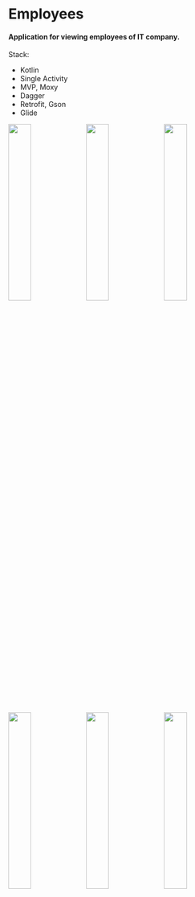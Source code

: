 # Employees

#### Application for viewing employees of IT company. ####

Stack:
* Kotlin
* Single Activity
* MVP, Moxy
* Dagger
* Retrofit, Gson
* Glide

<div>
  <img src="https://user-images.githubusercontent.com/25576278/169854513-24c245b8-32e9-4757-a6e4-7cb4310de2b3.png" width="30%">
  <img src="https://user-images.githubusercontent.com/25576278/169857623-9c610b9c-9b6a-437b-8bce-680a4a092ab2.png" width="30%">
  <img src="https://user-images.githubusercontent.com/25576278/169857697-e0992fa1-5c69-40cd-8462-e7bd8b505cdb.png" width="30%">
</div>
<div>
  <img src="https://user-images.githubusercontent.com/25576278/169855187-36af4b16-f4bf-472a-933b-802ae4a3ff1d.png" width="30%">
  <img src="https://user-images.githubusercontent.com/25576278/169854718-c47aa4a4-79e9-4d22-92b8-df3c36d5e12b.png" width="30%">
  <img src="https://user-images.githubusercontent.com/25576278/169854785-84f1f0e0-bce3-4ebc-8e8f-3e13834cbf6f.png" width="30%">
</div>

